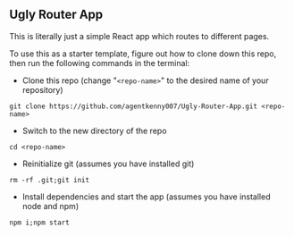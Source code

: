 ## Ugly Router App

This is literally just a simple React app which routes to different pages.

To use this as a starter template, figure out how to clone down this repo, then run the following commands in the terminal:
* Clone this repo (change "`<repo-name>`" to the desired name of your repository)
```
git clone https://github.com/agentkenny007/Ugly-Router-App.git <repo-name>
```
* Switch to the new directory of the repo
```
cd <repo-name>
```
* Reinitialize git (assumes you have installed git)
```
rm -rf .git;git init
```
* Install dependencies and start the app (assumes you have installed node and npm)
```
npm i;npm start
```
